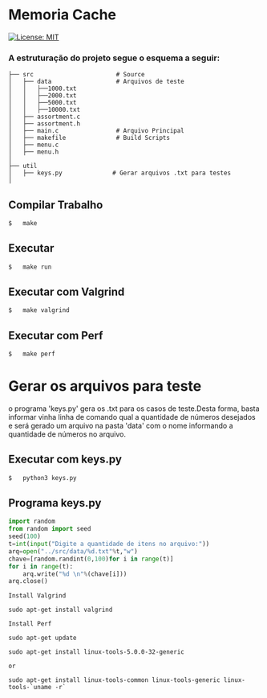# Memoria Cache
[![License: MIT](https://img.shields.io/badge/License-MIT-blue.svg)](https://opensource.org/licenses/MIT) 

### A  estruturação do projeto segue o esquema a seguir:

    ├── src                       # Source
    │   ├── data                  # Arquivos de teste
    │   │   ├──1000.txt
    │   │   ├──2000.txt
    │   │   ├──5000.txt
    │   │   ├──10000.txt
    │   ├── assortment.c              
    │   ├── assortment.h                 
    │   ├── main.c                # Arquivo Principal
    │   ├── makefile              # Build Scripts
    │   ├── menu.c  
    │   ├── menu.h  
    │ 
    ├── util                       
    │   ├── keys.py              # Gerar arquivos .txt para testes 
    │   


## Compilar Trabalho
```sh
$   make
```

## Executar  
```sh   
$   make run
```

## Executar com Valgrind
```sh   
$   make valgrind
```

## Executar com Perf
```sh   
$   make perf
```

# Gerar os arquivos para teste

o programa 'keys.py' gera os .txt para os casos de teste.Desta forma, basta informar vinha linha de comando qual a quantidade de números desejados  e será gerado um arquivo na pasta 'data' com o nome informando a quantidade de números no arquivo.

## Executar com keys.py
```sh   
$   python3 keys.py
```

## Programa keys.py

```py
import random
from random import seed
seed(100)
t=int(input("Digite a quantidade de itens no arquivo:"))
arq=open("../src/data/%d.txt"%t,"w")
chave=[random.randint(0,100)for i in range(t)]
for i in range(t):
    arq.write("%d \n"%(chave[i]))
arq.close()
```




`Install Valgrind`
    
    sudo apt-get install valgrind


`Install Perf`
    
    sudo apt-get update

    sudo apt-get install linux-tools-5.0.0-32-generic
    
    or
    
    sudo apt-get install linux-tools-common linux-tools-generic linux-tools-`uname -r`

